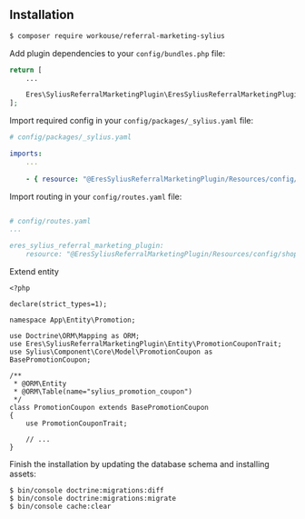## Installation
```bash
$ composer require workouse/referral-marketing-sylius
```
Add plugin dependencies to your `config/bundles.php` file:
```php
return [
    ...

    Eres\SyliusReferralMarketingPlugin\EresSyliusReferralMarketingPlugin::class => ['all' => true],
];
```

Import required config in your `config/packages/_sylius.yaml` file:

```yaml
# config/packages/_sylius.yaml

imports:
    ...
    
    - { resource: "@EresSyliusReferralMarketingPlugin/Resources/config/config.yml" }
```

Import routing in your `config/routes.yaml` file:

```yaml

# config/routes.yaml
...

eres_sylius_referral_marketing_plugin:
    resource: "@EresSyliusReferralMarketingPlugin/Resources/config/shop_routing.yml"
```

Extend entity
```
<?php

declare(strict_types=1);

namespace App\Entity\Promotion;

use Doctrine\ORM\Mapping as ORM;
use Eres\SyliusReferralMarketingPlugin\Entity\PromotionCouponTrait;
use Sylius\Component\Core\Model\PromotionCoupon as BasePromotionCoupon;

/**
 * @ORM\Entity
 * @ORM\Table(name="sylius_promotion_coupon")
 */
class PromotionCoupon extends BasePromotionCoupon
{
    use PromotionCouponTrait;
    
    // ...
}
```

Finish the installation by updating the database schema and installing assets:
```
$ bin/console doctrine:migrations:diff
$ bin/console doctrine:migrations:migrate
$ bin/console cache:clear
```
